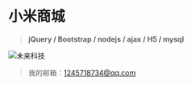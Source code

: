 # 小米商城
>**jQuery / Bootstrap / nodejs / ajax / H5 / mysql**

![未来科技](http://pic.58pic.com/58pic/12/01/26/64b58PICxuc.jpg)

>我的邮箱：1245718734@qq.com
